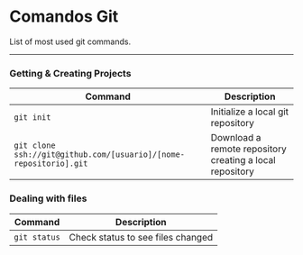 Comandos Git
============

List of most used git commands.
___


### Getting & Creating Projects
| Command | Description |
| ------- | --------- |
| `git init` | Initialize a local git repository |
| `git clone ssh://git@github.com/[usuario]/[nome-repositorio].git` | Download a remote repository creating a local repository |

### Dealing with files
| Command | Description |
| ------- | --------- |
| `git status` | Check status to see files changed |
